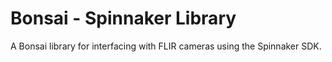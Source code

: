# Bonsai - Spinnaker Library

A Bonsai library for interfacing with FLIR cameras using the Spinnaker SDK.